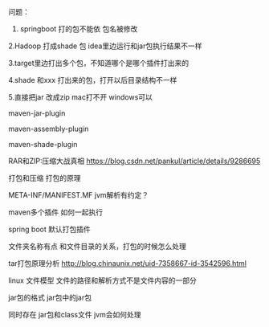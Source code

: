 问题：
1. springboot 打的包不能依 包名被修改

2.Hadoop 打成shade 包 idea里边运行和jar包执行结果不一样

3.target里边打出多个包，不知道哪个是哪个插件打出来的

4.shade 和xxx 打出来的包，打开以后目录结构不一样

5.直接把jar 改成zip mac打不开 windows可以


maven-jar-plugin

maven-assembly-plugin

maven-shade-plugin



RAR和ZIP:压缩大战真相
https://blog.csdn.net/pankul/article/details/9286695

打包和压缩 打包的原理

META-INF/MANIFEST.MF jvm解析有约定？

maven多个插件 如何一起执行

spring boot 默认打包插件

文件夹名称有点 和文件目录的关系，打包的时候怎么处理

tar打包原理分析
http://blog.chinaunix.net/uid-7358667-id-3542596.html

linux 文件模型 文件的路径和解析方式不是文件内容的一部分

jar包的格式 jar包中的jar包

同时存在 jar包和class文件 jvm会如何处理